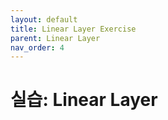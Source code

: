 ```yaml
---
layout: default
title: Linear Layer Exercise
parent: Linear Layer
nav_order: 4
---
```


# 실습: Linear Layer

